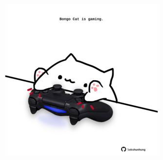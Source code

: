 <!-- built at 28/01/2022, 05:00:54 UTC -->
<p align="center">
  <img width="500" height="500" src="./ReadmeImage.svg">
</p>
